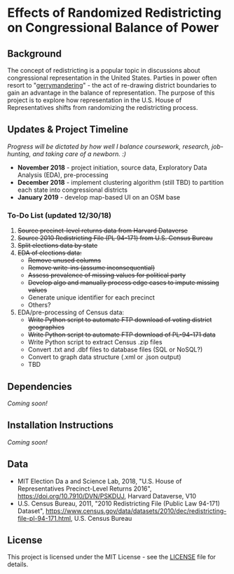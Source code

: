 # Effects of Randomized Redistricting on Congressional Balance of Power

## Background
The concept of redistricting is a popular topic in discussions about congressional representation in the United States. Parties in power often resort to "[gerrymandering](https://en.wikipedia.org/wiki/Gerrymandering)" - the act of re-drawing district boundaries to gain an advantage in the balance of representation. The purpose of this project is to explore how representation in the U.S. House of Representatives shifts from randomizing the redistricting process.

## Updates & Project Timeline
*Progress will be dictated by how well I balance coursework, research, job-hunting, and taking care of a newborn. :)*
- **November 2018** - project initiation, source data, Exploratory Data Analysis (EDA), pre-processing
- **December 2018** - implement clustering algorithm (still TBD) to partition each state into congressional districts
- **January 2019** - develop map-based UI on an OSM base

### To-Do List (updated 12/30/18)
1. ~~Source precinct-level returns data from Harvard Dataverse~~
2. ~~Source 2010 Redistricting File (PL 94-171) from U.S. Census Bureau~~
3. ~~Split elections data by state~~
4. ~~EDA of elections data:~~
   - ~~Remove unused columns~~
   - ~~Remove write-ins (assume inconsequential)~~
   - ~~Assess prevalence of missing values for political party~~
   - ~~Develop algo and manually process edge cases to impute missing values~~
   - Generate unique identifier for each precinct
   - Others?
5. EDA/pre-processing of Census data:
   - ~~Write Python script to automate FTP download of voting district geographies~~
   - ~~Write Python script to automate FTP download of PL-94-171 data~~
   - Write Python script to extract Census .zip files
   - Convert .txt and .dbf files to database files (SQL or NoSQL?)
   - Convert to graph data structure (.xml or .json output)
   - TBD

## Dependencies
*Coming soon!*
   
## Installation Instructions
*Coming soon!*

## Data
- MIT Election Da a and Science Lab, 2018, "U.S. House of Representatives Precinct-Level Returns 2016", https://doi.org/10.7910/DVN/PSKDUJ, Harvard Dataverse, V10
- U.S. Census Bureau, 2011, "2010 Redistricting File (Public Law 94-171) Dataset", https://www.census.gov/data/datasets/2010/dec/redistricting-file-pl-94-171.html, U.S. Census Bureau

## License
This project is licensed under the MIT License - see the [LICENSE](https://github.com/sherwinhlee/random-redistricter/blob/master/LICENSE) file for details.
